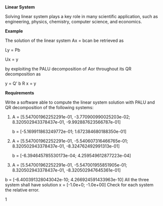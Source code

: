 ﻿**Linear System**

Solving linear system plays a key role in many scientific application, such as engineering, physics, chemistry, computer science, and economics.

**Example**

The solution of the linear system Ax = bcan be retrieved as

Ly = Pb

Ux = y

by exploiting the PALU decomposition of Aor throughout its QR decomposition as

y = Q' b R x = y

**Requirements**

Write a software able to compute the linear system solution with PALU and QR decomposition of the following systems:

1. A = [5.547001962252291e-01, -3.770900990025203e-02; 8.320502943378437e-01, -9.992887623566787e-01]

   b = [-5.169911863249772e-01; 1.672384680188350e-01]

2. A = [5.547001962252291e-01, -5.540607316466765e-01; 8.320502943378437e-01, -8.324762492991313e-01]

   b = [-6.394645785530173e-04; 4.259549612877223e-04]

3. A = [5.547001962252291e-01, -5.547001955851905e-01; 8.320502943378437e-01, -8.320502947645361e-01]

b = [-6.400391328043042e-10; 4.266924591433963e-10] All the three system shall have solution x = [-1.0e+0; -1.0e+00] Check for each system the relative error.

1
